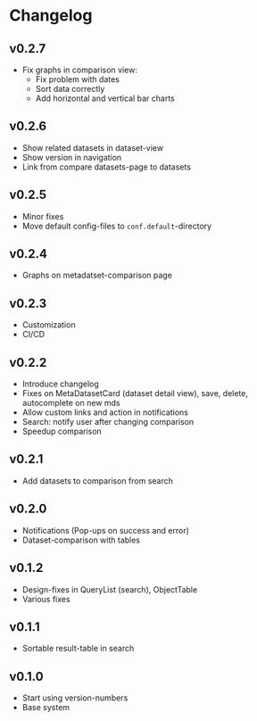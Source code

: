 # Changelog

## v0.2.7
- Fix graphs in comparison view:
  - Fix problem with dates
  - Sort data correctly
  - Add horizontal and vertical bar charts

## v0.2.6
- Show related datasets in dataset-view
- Show version in navigation
- Link from compare datasets-page to datasets

## v0.2.5
- Minor fixes
- Move default config-files to `conf.default`-directory

## v0.2.4
- Graphs on metadatset-comparison page

## v0.2.3
- Customization
- CI/CD

## v0.2.2
- Introduce changelog
- Fixes on MetaDatasetCard (dataset detail view), save, delete, autocomplete on new mds
- Allow custom links and action in notifications
- Search: notify user after changing comparison
- Speedup comparison

## v0.2.1
- Add datasets to comparison from search

## v0.2.0
- Notifications (Pop-ups on success and error)
- Dataset-comparison with tables

## v0.1.2
- Design-fixes in QueryList (search), ObjectTable
- Various fixes

## v0.1.1
- Sortable result-table in search

## v0.1.0
- Start using version-numbers
- Base system
